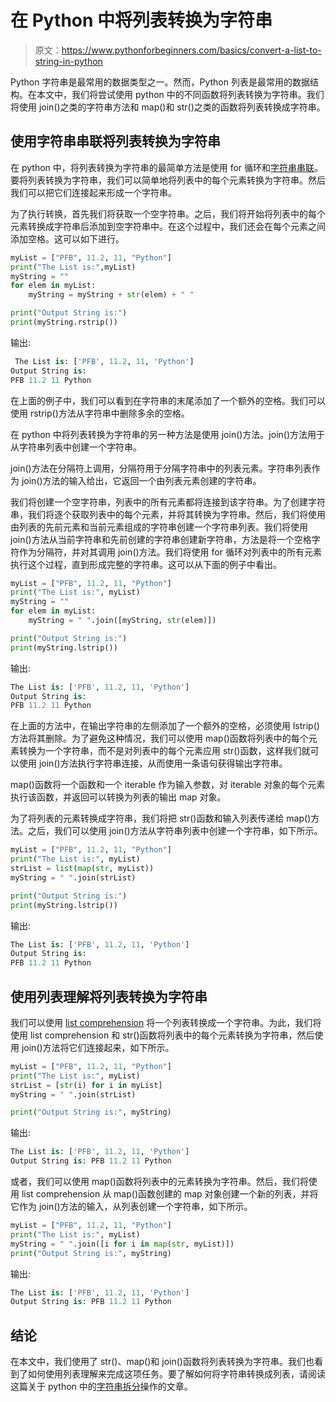 # 在 Python 中将列表转换为字符串

> 原文：<https://www.pythonforbeginners.com/basics/convert-a-list-to-string-in-python>

Python 字符串是最常用的数据类型之一。然而，Python 列表是最常用的数据结构。在本文中，我们将尝试使用 python 中的不同函数将列表转换为字符串。我们将使用 join()之类的字符串方法和 map()和 str()之类的函数将列表转换成字符串。

## 使用字符串串联将列表转换为字符串

在 python 中，将列表转换为字符串的最简单方法是使用 for 循环和[字符串串联](https://www.pythonforbeginners.com/concatenation/string-concatenation-and-formatting-in-python)。要将列表转换为字符串，我们可以简单地将列表中的每个元素转换为字符串。然后我们可以把它们连接起来形成一个字符串。

为了执行转换，首先我们将获取一个空字符串。之后，我们将开始将列表中的每个元素转换成字符串后添加到空字符串中。在这个过程中，我们还会在每个元素之间添加空格。这可以如下进行。

```py
myList = ["PFB", 11.2, 11, "Python"]
print("The List is:",myList)
myString = ""
for elem in myList:
    myString = myString + str(elem) + " "

print("Output String is:")
print(myString.rstrip())
```

输出:

```py
 The List is: ['PFB', 11.2, 11, 'Python']
Output String is:
PFB 11.2 11 Python
```

在上面的例子中，我们可以看到在字符串的末尾添加了一个额外的空格。我们可以使用 rstrip()方法从字符串中删除多余的空格。

在 python 中将列表转换为字符串的另一种方法是使用 join()方法。join()方法用于从字符串列表中创建一个字符串。

join()方法在分隔符上调用，分隔符用于分隔字符串中的列表元素。字符串列表作为 join()方法的输入给出，它返回一个由列表元素创建的字符串。

我们将创建一个空字符串，列表中的所有元素都将连接到该字符串。为了创建字符串，我们将逐个获取列表中的每个元素，并将其转换为字符串。然后，我们将使用由列表的先前元素和当前元素组成的字符串创建一个字符串列表。我们将使用 join()方法从当前字符串和先前创建的字符串创建新字符串，方法是将一个空格字符作为分隔符，并对其调用 join()方法。我们将使用 for 循环对列表中的所有元素执行这个过程，直到形成完整的字符串。这可以从下面的例子中看出。

```py
myList = ["PFB", 11.2, 11, "Python"]
print("The List is:", myList)
myString = ""
for elem in myList:
    myString = " ".join([myString, str(elem)])

print("Output String is:")
print(myString.lstrip())
```

输出:

```py
The List is: ['PFB', 11.2, 11, 'Python']
Output String is:
PFB 11.2 11 Python
```

在上面的方法中，在输出字符串的左侧添加了一个额外的空格，必须使用 lstrip()方法将其删除。为了避免这种情况，我们可以使用 map()函数将列表中的每个元素转换为一个字符串，而不是对列表中的每个元素应用 str()函数，这样我们就可以使用 join()方法执行字符串连接，从而使用一条语句获得输出字符串。

map()函数将一个函数和一个 iterable 作为输入参数，对 iterable 对象的每个元素执行该函数，并返回可以转换为列表的输出 map 对象。

为了将列表的元素转换成字符串，我们将把 str()函数和输入列表传递给 map()方法。之后，我们可以使用 join()方法从字符串列表中创建一个字符串，如下所示。

```py
myList = ["PFB", 11.2, 11, "Python"]
print("The List is:", myList)
strList = list(map(str, myList))
myString = " ".join(strList)

print("Output String is:")
print(myString.lstrip())
```

输出:

```py
The List is: ['PFB', 11.2, 11, 'Python']
Output String is:
PFB 11.2 11 Python
```

## 使用列表理解将列表转换为字符串

我们可以使用 [list comprehension](https://www.pythonforbeginners.com/basics/list-comprehensions-in-python) 将一个列表转换成一个字符串。为此，我们将使用 list comprehension 和 str()函数将列表中的每个元素转换为字符串，然后使用 join()方法将它们连接起来，如下所示。

```py
myList = ["PFB", 11.2, 11, "Python"]
print("The List is:", myList)
strList = [str(i) for i in myList]
myString = " ".join(strList)

print("Output String is:", myString)
```

输出:

```py
The List is: ['PFB', 11.2, 11, 'Python']
Output String is: PFB 11.2 11 Python
```

或者，我们可以使用 map()函数将列表中的元素转换为字符串。然后，我们将使用 list comprehension 从 map()函数创建的 map 对象创建一个新的列表，并将它作为 join()方法的输入，从列表创建一个字符串，如下所示。

```py
myList = ["PFB", 11.2, 11, "Python"]
print("The List is:", myList)
myString = " ".join([i for i in map(str, myList)])
print("Output String is:", myString)
```

输出:

```py
The List is: ['PFB', 11.2, 11, 'Python']
Output String is: PFB 11.2 11 Python
```

## 结论

在本文中，我们使用了 str()、map()和 join()函数将列表转换为字符串。我们也看到了如何使用列表理解来完成这项任务。要了解如何将字符串转换成列表，请阅读这篇关于 python 中的[字符串拆分](https://www.pythonforbeginners.com/dictionary/python-split)操作的文章。